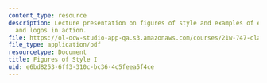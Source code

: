 ```yaml
---
content_type: resource
description: Lecture presentation on figures of style and examples of ethos, pathos,
  and logos in action.
file: https://ol-ocw-studio-app-qa.s3.amazonaws.com/courses/21w-747-classical-rhetoric-and-modern-political-discourse-fall-2009/e6bd82536ff3310cbc364c5feea5f4ce_MIT21W_747_01F09_lec04.pdf
file_type: application/pdf
resourcetype: Document
title: Figures of Style I
uid: e6bd8253-6ff3-310c-bc36-4c5feea5f4ce
---
```

